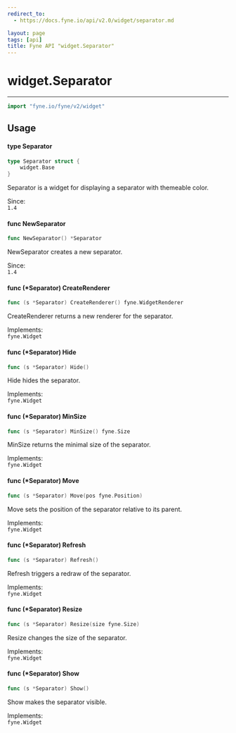 ```yaml
---
redirect_to:
  - https://docs.fyne.io/api/v2.0/widget/separator.md

layout: page
tags: [api]
title: Fyne API "widget.Separator"
---
```



# widget.Separator
---
```go
import "fyne.io/fyne/v2/widget"
```

## Usage

#### type Separator

```go
type Separator struct {
	widget.Base
}
```

Separator is a widget for displaying a separator with themeable color.


<div class="since">Since: <code>
1.4</code></div>

#### func  NewSeparator

```go
func NewSeparator() *Separator
```
NewSeparator creates a new separator.


<div class="since">Since: <code>
1.4</code></div>

#### func (*Separator) CreateRenderer

```go
func (s *Separator) CreateRenderer() fyne.WidgetRenderer
```
CreateRenderer returns a new renderer for the separator.


<div class="implements">Implements: <code>
fyne.Widget</code></div>

#### func (*Separator) Hide

```go
func (s *Separator) Hide()
```
Hide hides the separator.


<div class="implements">Implements: <code>
fyne.Widget</code></div>

#### func (*Separator) MinSize

```go
func (s *Separator) MinSize() fyne.Size
```
MinSize returns the minimal size of the separator.


<div class="implements">Implements: <code>
fyne.Widget</code></div>

#### func (*Separator) Move

```go
func (s *Separator) Move(pos fyne.Position)
```
Move sets the position of the separator relative to its parent.


<div class="implements">Implements: <code>
fyne.Widget</code></div>

#### func (*Separator) Refresh

```go
func (s *Separator) Refresh()
```
Refresh triggers a redraw of the separator.


<div class="implements">Implements: <code>
fyne.Widget</code></div>

#### func (*Separator) Resize

```go
func (s *Separator) Resize(size fyne.Size)
```
Resize changes the size of the separator.


<div class="implements">Implements: <code>
fyne.Widget</code></div>

#### func (*Separator) Show

```go
func (s *Separator) Show()
```
Show makes the separator visible.


<div class="implements">Implements: <code>
fyne.Widget</code></div>
